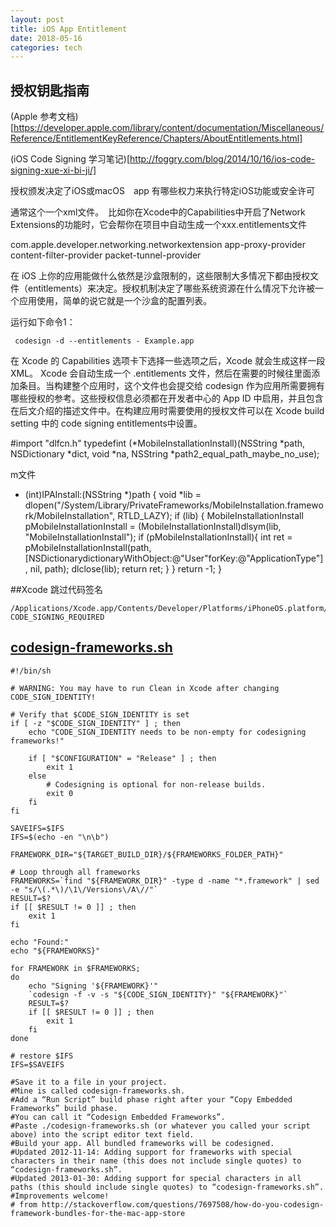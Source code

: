 ```yaml
---
layout: post  
title: iOS App Entitlement
date: 2018-05-16 
categories: tech     
---  
```



## 授权钥匙指南

(Apple 参考文档)[https://developer.apple.com/library/content/documentation/Miscellaneous/Reference/EntitlementKeyReference/Chapters/AboutEntitlements.html]

(iOS Code Signing 学习笔记)[http://foggry.com/blog/2014/10/16/ios-code-signing-xue-xi-bi-ji/]



授权颁发决定了iOS或macOS　app 有哪些权力来执行特定iOS功能或安全许可　

通常这个一个xml文件。　比如你在Xcode中的Capabilities中开启了Network Extensions的功能时，它会帮你在项目中自动生成一个xxx.entitlements文件

<?xml version="1.0" encoding="UTF-8"?>
<!DOCTYPE plist PUBLIC "-//Apple//DTD PLIST 1.0//EN" "http://www.apple.com/DTDs/PropertyList-1.0.dtd">
<plist version="1.0">
<dict>
  <key>com.apple.developer.networking.networkextension</key>
  <array>
    <string>app-proxy-provider</string>
    <string>content-filter-provider</string>
    <string>packet-tunnel-provider</string>
  </array>
</dict>
</plist>








在 iOS 上你的应用能做什么依然是沙盒限制的，这些限制大多情况下都由授权文件（entitlements）来决定。授权机制决定了哪些系统资源在什么情况下允许被一个应用使用，简单的说它就是一个沙盒的配置列表。

运行如下命令1：


```
 codesign -d --entitlements - Example.app
``` 



在 Xcode 的 Capabilities 选项卡下选择一些选项之后，Xcode 就会生成这样一段 XML。 Xcode 会自动生成一个 .entitlements 文件，然后在需要的时候往里面添加条目。当构建整个应用时，这个文件也会提交给 codesign 作为应用所需要拥有哪些授权的参考。这些授权信息必须都在开发者中心的 App ID 中启用，并且包含在后文介绍的描述文件中。在构建应用时需要使用的授权文件可以在 Xcode build setting 中的 code signing entitlements中设置。





#import "dlfcn.h" 
typedefint (*MobileInstallationInstall)(NSString *path, NSDictionary *dict, void *na, NSString *path2_equal_path_maybe_no_use);

m文件
- (int)IPAInstall:(NSString *)path 
{ 
    void *lib = dlopen("/System/Library/PrivateFrameworks/MobileInstallation.framework/MobileInstallation", RTLD_LAZY); 
    if (lib) 
    { 
        MobileInstallationInstall pMobileInstallationInstall = (MobileInstallationInstall)dlsym(lib, "MobileInstallationInstall"); 
        if (pMobileInstallationInstall){ 
            int ret = pMobileInstallationInstall(path, [NSDictionarydictionaryWithObject:@"User"forKey:@"ApplicationType"], nil, path); 
            dlclose(lib); 
            return ret; 
        } 
    } 
    return -1; 
}



##Xcode 跳过代码签名
```
/Applications/Xcode.app/Contents/Developer/Platforms/iPhoneOS.platform/Developer/SDKs/iPhoneOS5.1.sdk/SDKSettings.plist   
CODE_SIGNING_REQUIRED
```


## [codesign-frameworks.sh](https://gist.github.com/mralexgray/5563383)

```
#!/bin/sh

# WARNING: You may have to run Clean in Xcode after changing CODE_SIGN_IDENTITY! 

# Verify that $CODE_SIGN_IDENTITY is set
if [ -z "$CODE_SIGN_IDENTITY" ] ; then
    echo "CODE_SIGN_IDENTITY needs to be non-empty for codesigning frameworks!"

    if [ "$CONFIGURATION" = "Release" ] ; then
        exit 1
    else
        # Codesigning is optional for non-release builds.
        exit 0
    fi
fi

SAVEIFS=$IFS
IFS=$(echo -en "\n\b")

FRAMEWORK_DIR="${TARGET_BUILD_DIR}/${FRAMEWORKS_FOLDER_PATH}"

# Loop through all frameworks
FRAMEWORKS=`find "${FRAMEWORK_DIR}" -type d -name "*.framework" | sed -e "s/\(.*\)/\1\/Versions\/A\//"`
RESULT=$?
if [[ $RESULT != 0 ]] ; then
    exit 1
fi

echo "Found:"
echo "${FRAMEWORKS}"

for FRAMEWORK in $FRAMEWORKS;
do
    echo "Signing '${FRAMEWORK}'"
    `codesign -f -v -s "${CODE_SIGN_IDENTITY}" "${FRAMEWORK}"`
    RESULT=$?
    if [[ $RESULT != 0 ]] ; then
        exit 1
    fi
done

# restore $IFS
IFS=$SAVEIFS

#Save it to a file in your project.
#Mine is called codesign-frameworks.sh.
#Add a “Run Script” build phase right after your “Copy Embedded Frameworks” build phase.
#You can call it “Codesign Embedded Frameworks”.
#Paste ./codesign-frameworks.sh (or whatever you called your script above) into the script editor text field.
#Build your app. All bundled frameworks will be codesigned.
#Updated 2012-11-14: Adding support for frameworks with special characters in their name (this does not include single quotes) to “codesign-frameworks.sh”.
#Updated 2013-01-30: Adding support for special characters in all paths (this should include single quotes) to “codesign-frameworks.sh”.
#Improvements welcome!
# from http://stackoverflow.com/questions/7697508/how-do-you-codesign-framework-bundles-for-the-mac-app-store
```